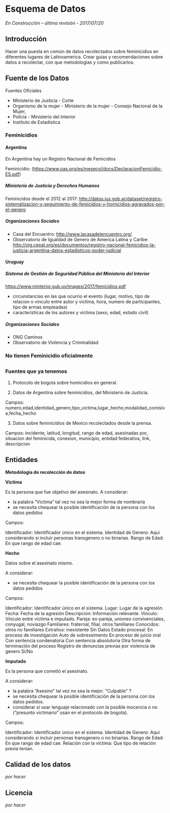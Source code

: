 # Esquema de Datos

*En Construcción – última revisión - 2017/07/20*

## Introducción

Hacer una puesta en común de datos recolectados sobre feminicidios en diferentes lugares de Latinoamerica. Crear guias y recomendaciones sobre datos a recolectar, con que metodologias y como publicarlos.

##  Fuente de los Datos

Fuentes Oficiales

* Ministerio de Justicia - Corte
* Organismo de la mujer - Ministerio de la mujer - Consejo Nacional de la Mujer,
* Policia - Ministerio del Interior
* Instituto de Estadistica

### Feminicidios 

#### Argentina

En Argentina hay un Registro Nacional de Femicidios 

Feminicidio:  (https://www.oas.org/es/mesecvi/docs/DeclaracionFemicidio-ES.pdf)

##### Ministerio de Justicia y Derechos Humanos

Feminicidos desde el 2012 al 2017: http://datos.jus.gob.ar/dataset/registro-sistematizacion-y-seguimiento-de-femicidios-y-homicidios-agravados-por-el-genero


##### Organizaciones Sociales

- Casa del Encuentro: http://www.lacasadelencuentro.org/
- Observatorio de Igualdad de Genero de America Latina y Caribe: http://oig.cepal.org/es/documentos/registro-nacional-femicidios-la-justicia-argentina-datos-estadisticos-poder-judicial

#### Uruguay

##### Sistema de Gestión de Seguridad Pública del Ministerio del Interior

https://www.minterior.gub.uy/images/2017/femicidios.pdf

- circunstancias en las que ocurrio el evento (lugar, motivo, tipo de relacion o vinculo entre autor y victima, hora, numero de participantes, tipo de armas empleadas)
- caracterizticas de los autores y victima (sexo, edad, estado civil)

##### Organizaciones Sociales

- ONG Caminos
- Observatorio de Violencia y Criminalidad 

### No tienen Feminicidio oficialmente




##



### Fuentes que ya tenemos

1. Protocolo de bogota sobre homicidios en general.

2. Datos de Argentina sobre feminicidios, del Ministerio de Justicia.

Campos: numero,edad,identidad_genero,tipo_victima,lugar_hecho,modalidad_comisiva,fecha_hecho

3. Datos sobre feminicidios de Mexico recolectados desde la prensa.

Campos: incidente, latitud, longitud, rango de edad, asesinadas por, situacion del feminicida, conexion, municipio, entidad federativa, link, descripcion

## Entidades

**Metodologia de recolección de datos**

**Víctima**

Es la persona que fue objetivo del asesinato. 
A considerar:
* la palabra “Victima” tal vez no sea la mejor forma de nombrarla
* se necesita chequear la posible identificación de la persona con los datos pedidos

Campos:

Identificador: Identificador único en el sistema.
Identidad de Genero: Aqui considerando si incluir personas transgenero o no binarias.
Rango de Edad: En que rango de edad cae. 

**Hecho**

Datos sobre el asesinato mismo.

A considerar:
* se necesita chequear la posible identificación de la persona con los datos pedidos

Campos:

Identificador: Identificador único en el sistema.
Lugar: Lugar de la agresión.
Fecha: Fecha de la agresión
Descripción: Información relevante.
Vinculo: Vinculo entre victima e imputado.
         Pareja: ex-pareja, uniones convivenciales, conyugal, noviazgo
         Familiares: fraternal, filial, otros familiares
         Conocidos: otros no familiares
         Extraños: inexistente
         Sin Datos
Estado procesal:
        En proceso de investigación
        Auto de sobreseimento
        En proceso de juicio oral
        Con sentencia condenatoria
        Con sentencia absolutoria
        Otra forma de terminación del proceso
Registro de denuncias previas por violencia de genero
        Si/No

**Imputado**

Es la persona que cometió el asesinato. 

A considerar:
* la palabra “Asesino” tal vez no sea la mejor. "Culpable" ?
* se necesita chequear la posible identificación de la persona con los datos pedidos.
* considerar si usar lenguaje relacionado con la posible inocencia o no (“presunto victimario” usan en el protocolo de bogota).

Campos:

Identificador: Identificador único en el sistema.
Identidad de Genero: Aquí considerando si incluir personas transgenero o no binarias.
Rango de Edad: En que rango de edad cae.
Relación con la victima: Que tipo de relación previa tenian.

## Calidad de los datos

*por hacer*

## Licencia

*por hacer*
